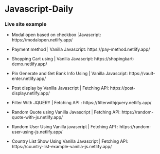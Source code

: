 # Javascript-Daily

### Live site example<br>
- <p>Modal open based on checkbox |Javascript: https://modalopen.netlify.app/</p>
- <p>Payment method | Vanilla Javascript: https://pay-method.netlify.app/</p>
- <p>Shopping Cart using | Vanilla Javascript: https://shopingkart-demo.netlify.app/</p>
- <p>Pin Generate and Get Bank Info Using | Vanilla Javascript: https://vault-enter.netlify.app/</p>
- <p>Post display by Vanilla Javascript | Fetching API: https://post-display.netlify.app/</p>
- <p>Filter With JQUERY | Fetching API  : https://filterwithjquery.netlify.app/</p>
- <p>Random Quote using Vanilla Javascript | Fetching API: https://random-quote-with-js.netlify.app/</p>
- <p>Random User Using Vanilla javascript | Fetching API : https://random-user-using-js.netlify.app/</p>
- <p>Country List Show Using Vanilla Javascript | Fetching API: https://country-list-example-vanilla-js.netlify.app/ </p>